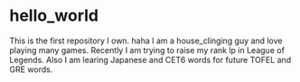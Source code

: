 # hello_world
This is the first repository I own.
haha
I am a house_clinging guy and love playing many games. Recently I am trying to raise my rank lp in League of Legends. Also I am learing Japanese and CET6 words for future TOFEL and GRE words.
